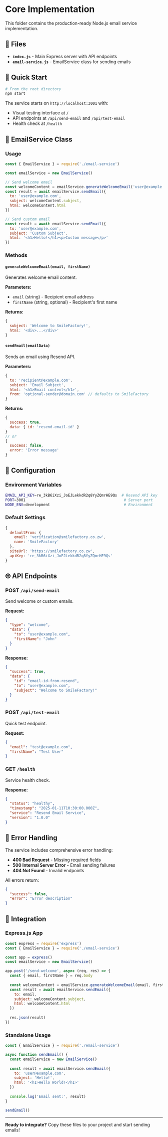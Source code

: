 # Core Implementation

This folder contains the production-ready Node.js email service implementation.

## 📁 Files

- **`index.js`** - Main Express server with API endpoints
- **`email-service.js`** - EmailService class for sending emails

## 🚀 Quick Start

```bash
# From the root directory
npm start
```

The service starts on `http://localhost:3001` with:
- Visual testing interface at `/`
- API endpoints at `/api/send-email` and `/api/test-email`
- Health check at `/health`

## 📧 EmailService Class

### Usage

```javascript
const { EmailService } = require('./email-service')

const emailService = new EmailService()

// Send welcome email
const welcomeContent = emailService.generateWelcomeEmail('user@example.com', 'John')
const result = await emailService.sendEmail({
  to: 'user@example.com',
  subject: welcomeContent.subject,
  html: welcomeContent.html
})

// Send custom email
const result = await emailService.sendEmail({
  to: 'user@example.com',
  subject: 'Custom Subject',
  html: '<h1>Hello!</h1><p>Custom message</p>'
})
```

### Methods

#### `generateWelcomeEmail(email, firstName)`
Generates welcome email content.

**Parameters:**
- `email` (string) - Recipient email address
- `firstName` (string, optional) - Recipient's first name

**Returns:**
```javascript
{
  subject: 'Welcome to SmileFactory!',
  html: '<div>...</div>'
}
```

#### `sendEmail(emailData)`
Sends an email using Resend API.

**Parameters:**
```javascript
{
  to: 'recipient@example.com',
  subject: 'Email Subject',
  html: '<h1>Email content</h1>',
  from: 'optional-sender@domain.com' // defaults to SmileFactory
}
```

**Returns:**
```javascript
{
  success: true,
  data: { id: 'resend-email-id' }
}
// or
{
  success: false,
  error: 'Error message'
}
```

## 🔧 Configuration

### Environment Variables

```bash
EMAIL_API_KEY=re_3kB6iXzi_JoEJLekkdR2q8YyZQmrHE9Qs  # Resend API key
PORT=3001                                            # Server port
NODE_ENV=development                                 # Environment
```

### Default Settings

```javascript
{
  defaultFrom: {
    email: 'verification@smilefactory.co.zw',
    name: 'SmileFactory'
  },
  siteUrl: 'https://smilefactory.co.zw',
  apiKey: 're_3kB6iXzi_JoEJLekkdR2q8YyZQmrHE9Qs'
}
```

## 🌐 API Endpoints

### POST `/api/send-email`

Send welcome or custom emails.

**Request:**
```json
{
  "type": "welcome",
  "data": {
    "to": "user@example.com",
    "firstName": "John"
  }
}
```

**Response:**
```json
{
  "success": true,
  "data": {
    "id": "email-id-from-resend",
    "to": "user@example.com",
    "subject": "Welcome to SmileFactory!"
  }
}
```

### POST `/api/test-email`

Quick test endpoint.

**Request:**
```json
{
  "email": "test@example.com",
  "firstName": "Test User"
}
```

### GET `/health`

Service health check.

**Response:**
```json
{
  "status": "healthy",
  "timestamp": "2025-01-11T10:30:00.000Z",
  "service": "Resend Email Service",
  "version": "1.0.0"
}
```

## 🚨 Error Handling

The service includes comprehensive error handling:

- **400 Bad Request** - Missing required fields
- **500 Internal Server Error** - Email sending failures
- **404 Not Found** - Invalid endpoints

All errors return:
```json
{
  "success": false,
  "error": "Error description"
}
```

## 🔗 Integration

### Express.js App

```javascript
const express = require('express')
const { EmailService } = require('./email-service')

const app = express()
const emailService = new EmailService()

app.post('/send-welcome', async (req, res) => {
  const { email, firstName } = req.body
  
  const welcomeContent = emailService.generateWelcomeEmail(email, firstName)
  const result = await emailService.sendEmail({
    to: email,
    subject: welcomeContent.subject,
    html: welcomeContent.html
  })
  
  res.json(result)
})
```

### Standalone Usage

```javascript
const { EmailService } = require('./email-service')

async function sendEmail() {
  const emailService = new EmailService()
  
  const result = await emailService.sendEmail({
    to: 'user@example.com',
    subject: 'Hello!',
    html: '<h1>Hello World!</h1>'
  })
  
  console.log('Email sent:', result)
}

sendEmail()
```

---

**Ready to integrate?** Copy these files to your project and start sending emails!
